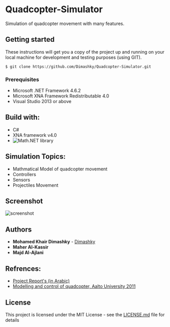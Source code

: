 # Quadcopter-Simulator
Simulation of quadcopter movement with many features.
## Getting started
These instructions will get you a copy of the project up and running on your local machine for development and testing purposes (using GIT).
```
$ git clone https://github.com/Dimashky/Quadcopter-Simulator.git
```
### Prerequisites
* Microsoft .NET Framework 4.6.2
* Microsoft XNA Framework Redistributable 4.0
* Visual Studio 2013 or above
## Build with:
* C#
* XNA framework v4.0
* ![Math.NET library](https://numerics.mathdotnet.com/)
## Simulation Topics:
* Mathmatical Model of quadcopter movement 
* Controllers
* Sensors 
* Projectiles Movement
## Screenshot 
![screenshot](https://preview.ibb.co/ncrUu5/demo.png)
## Authors
* **Mohamed Khair Dimashky** - [Dimashky](https://github.com/Dimashky)
* **Maher Al-Kassir**
* **Majd Al-Ajlani**
## Refrences:
* [Project Report's (in Arabic)](https://drive.google.com/file/d/0B9g7M89ByGNfaG1nSi10eGhqR28/view)
* [Modelling and control of quadcopter, Aalto University 2011](http://sal.aalto.fi/publications/pdf-files/eluu11_public.pdf)
## License
This project is licensed under the MIT License - see the [LICENSE.md](LICENSE.md) file for details
